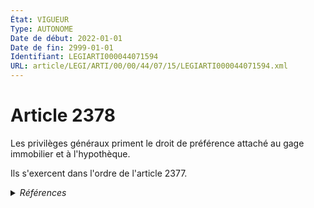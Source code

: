 ```yaml
---
État: VIGUEUR
Type: AUTONOME
Date de début: 2022-01-01
Date de fin: 2999-01-01
Identifiant: LEGIARTI000044071594
URL: article/LEGI/ARTI/00/00/44/07/15/LEGIARTI000044071594.xml
---
```


<h1>Article 2378</h1>

Les privilèges généraux priment le droit de préférence attaché au gage
immobilier et à l'hypothèque.<br />

Ils s'exercent dans l'ordre de l'article 2377.


<details>
  <summary><em>Références</em></summary>

  <h2>Articles faisant référence à l'article</h2>
  
  <ul>
    <li>
      <a href="https://legal.tricoteuses.fr//redirection/LEGIARTI000022336273?vers=git&vers=legifrance">Code civil - article 2377 AUTONOME MODIFIE, en vigueur du 2013-01-01 au 2022-01-01</a> CITATION cible
    </li>
    <li>
      <a href="https://legal.tricoteuses.fr//redirection/LEGIARTI000044071601?vers=git&vers=legifrance">Code civil - article 2377 AUTONOME VIGUEUR, en vigueur depuis le 2022-01-01</a> CITATION cible
    </li>
    <li>
      <a href="https://legal.tricoteuses.fr//redirection/LEGIARTI000006449127?vers=git&vers=legifrance">Code civil - article 2377 AUTONOME MODIFIE, en vigueur du 2006-03-24 au 2013-01-01</a> CITATION cible
    </li>
    <li>
      <a href="https://legal.tricoteuses.fr//redirection/LEGIARTI000044045522?vers=git&vers=legifrance">Ordonnance n° 2021-1192 du 15 septembre 2021 portant réforme du droit des sûretés - article 13 ENTIEREMENT_MODIF</a> MODIFIE source
    </li>
  </ul>
  
  <h2>Références faites par l'article</h2>
  
  <ul>
    <li>
      2010-07-09 CITATION cible <a href="https://legal.tricoteuses.fr//redirection/LEGIARTI000022455606?vers=git&vers=legifrance">LOI n° 2010-768 du 9 juillet 2010 visant à faciliter la saisie et la confiscation en matière pénale - article 3 ENTIEREMENT_MODIF</a>
    </li>
    <li>
      2021-09-15 MODIFIE cible <a href="https://legal.tricoteuses.fr//redirection/LEGIARTI000044045522?vers=git&vers=legifrance">Ordonnance n° 2021-1192 du 15 septembre 2021 portant réforme du droit des sûretés - article 13 ENTIEREMENT_MODIF</a>
    </li>
    <li>
      2999-01-01 CONCORDANCE source <a href="https://legal.tricoteuses.fr//redirection/LEGIARTI000006445991?vers=git&vers=legifrance">Code civil - article 2107 AUTONOME MODIFIE, en vigueur du 1955-01-07 au 1995-01-01</a>
    </li>
    <li>
      2999-01-01 CONCORDE cible <a href="https://legal.tricoteuses.fr//redirection/LEGIARTI000006445992?vers=git&vers=legifrance">Code civil - article 2107 AUTONOME TRANSFERE, en vigueur du 1995-01-01 au 2006-03-24</a>
    </li>
    <li>
      2999-01-01 CITATION source <a href="https://legal.tricoteuses.fr//redirection/LEGIARTI000006449127?vers=git&vers=legifrance">Code civil - article 2377 AUTONOME MODIFIE, en vigueur du 2006-03-24 au 2013-01-01</a>
    </li>
    <li>
      2999-01-01 CITATION cible <a href="https://legal.tricoteuses.fr//redirection/LEGIARTI000022336283?vers=git&vers=legifrance">Code civil - article 2426 AUTONOME MODIFIE, en vigueur du 2013-01-01 au 2022-01-01</a>
    </li>
    <li>
      2999-01-01 CITATION cible <a href="https://legal.tricoteuses.fr//redirection/LEGIARTI000022470098?vers=git&vers=legifrance">Code de procédure pénale - article 706-151 AUTONOME VIGUEUR, en vigueur depuis le 2010-07-11</a>
    </li>
    <li>
      CODIFICATION source Loi 1804-03-19
    </li>
  </ul>
</details>
